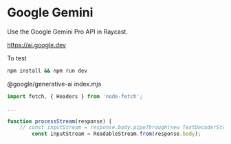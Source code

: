 # Google Gemini

Use the Google Gemini Pro API in Raycast.

https://ai.google.dev

To test

``` sh
npm install && npm run dev
```

@google/generative-ai
index.mjs

``` javascript
import fetch, { Headers } from 'node-fetch';

...

function processStream(response) {
    // const inputStream = response.body.pipeThrough(new TextDecoderStream("utf8", { fatal: true }));
        const inputStream = ReadableStream.from(response.body);
```
